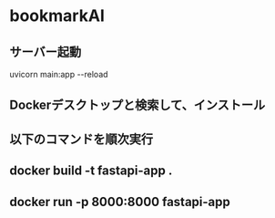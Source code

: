 # bookmarkAI

## サーバー起動
uvicorn main:app --reload


## Dockerデスクトップと検索して、インストール
## 以下のコマンドを順次実行
## docker build -t fastapi-app . 
## docker run -p 8000:8000 fastapi-app
